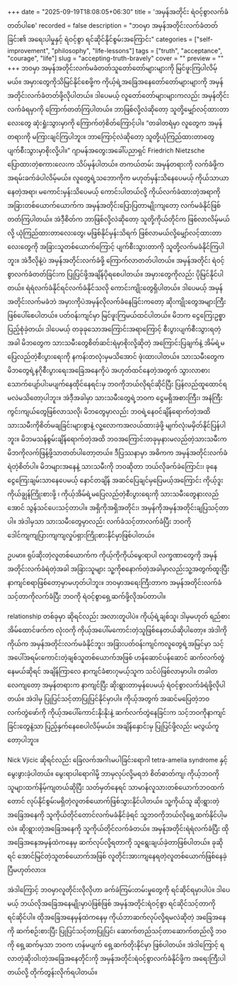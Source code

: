 +++
date = "2025-09-19T18:08:05+06:30"
title = 'အမှန်အတိုင်း ရဲဝင့်စွာလက်ခံတတ်ပါစေ'
recorded = false
description = "ဘဝမှာ အမှန်အတိုင်းလက်ခံတတ်ခြင်း၏ အရေးပါမှုနှင့် ရဲဝင့်စွာ ရင်ဆိုင်နိုင်စွမ်းအကြောင်း"
categories = ["self-improvement", "philosophy", "life-lessons"]
tags = ["truth", "acceptance", "courage", "life"]
slug = "accepting-truth-bravely"
cover = ""
preview = ""
+++
ဘဝမှာ အမှန်အတိုင်းလက်မခံတတ်သူတော်တော်များများကို မြင်ဖူးကြပါလိမ့်မယ်။ အမှားတွေကိုသိမြင်နိုင်စေဖို့က ကိုယ့်ရဲ့အခြေအနေတော်တော်များများကို အမှန်အတိုင်းလက်ခံတတ်ဖို့လိုပါတယ်။ ဒါပေမယ့် လူတော်တော်များများကလည်း အမှန်တိုင်းလက်ခံရမှာကို ကြောက်တတ်ကြပါတယ်။ ဘာဖြစ်လို့လဲဆိုတော့ သူတို့မျှော်လင့်ထားတာလေးတွေ ဆုံးရှုံးသွားမှာကို ကြောက်တဲ့စိတ်ကြောင့်ပါ။ “တခါတရံမှာ လူတွေက အမှန်တရားကို မကြားချင်ကြပါဘူး။ ဘာကြောင့်လဲဆိုတော့ သူတို့ယုံကြည်ထားတာတွေပျက်စီးသွားမှာစိုးလို့ပါ။” ဂျာမန်အတွေးအခေါ်ပညာရှင် Friedrich Nietzsche ပြောထားတဲ့စကားလေးက သိပ်မှန်ပါတယ်။ တကယ်တမ်း အမှန်တရားကို လက်ခံဖို့က အရမ်းခက်ခဲပါလိမ့်မယ်။
လူတွေရဲ့သဘောကိုက မဟုတ်မှန်းသိနေပေမယ့် ကိုယ်သာယာနေတဲ့အရာ၊ မကောင်းမှန်းသိပေမယ့် ကောင်းပါတယ်လို့ ကိုယ်လက်ခံထားတဲ့အရာကို အခြားတစ်ယောက်ယောက်က အမှန်အတိုင်းပြောပြတာမျိုးကျတော့ လက်မခံနိုင်ဖြစ်တတ်ကြပါတယ်။ အဲဒီ့စိတ်က ဘာဖြစ်လို့လဲဆိုတော့ သူတို့ကိုယ်တိုင်က ဖြစ်လာလိမ့်မယ်လို့ ယုံကြည်ထားတာလေးတွေ၊ မဖြစ်နိုင်မှန်းသိရက် ဖြစ်လာမယ်လို့မျှော်လင့်ထားတာလေးတွေကို အခြားသူတစ်ယောက်ကြောင့် ပျက်စီးသွားတာကို သူတို့လက်မခံနိုင်ကြပါဘူး။ အဲဒီလိုနဲ့ပဲ အမှန်အတိုင်းလက်ခံဖို့ ကြောက်လာတတ်ပါတယ်။
အမှန်အတိုင်း ရဲဝင့်စွာလက်ခံတတ်ခြင်းက ပြုပြင်ဖို့အချိန်ပိုရစေပါတယ်။ အမှားတွေကိုလည်း ပိုမြင်နိုင်ပါတယ်။ ရဲရဲလက်ခံနိုင်ရင်လက်ခံနိုင်သလို ကောင်းကျိုးတွေရှိပါတယ်။ ဒါပေမယ့် အမှန်အတိုင်းလက်မခံဘဲ အမှားကိုပဲအမှန်လိုလက်ခံနေခြင်းကတော့ ဆိုးကျိုးတွေအများကြီးဖြစ်ပေါ်စေပါတယ်။ ပတ်ဝန်းကျင်မှာ မြင်ဖူးကြမယ်ထင်ပါတယ်။ မိဘက ငွေကြေးဥစ္စာပြည့်စုံခဲ့တယ်၊ ဒါပေမယ့် တခုခုသောအကြောင်းအရာကြောင့် စီးပွားပျက်စီးသွားရတဲ့အခါ မိဘတွေက သားသမီးတွေစိတ်ဆင်းရဲမှာစိုးလို့ဆိုတဲ့ အကြောင်းပြချက်နဲ့ အိမ်ရဲ့မပြေလည်တဲ့စီးပွားရေးကို နကန်းတလုံးမှမသိအောင် ဖုံးထားပါတယ်။ သားသမီးတွေက မိဘတွေရဲ့နဂိုစီးပွားရေးအခြေအနေကိုပဲ အဟုတ်ထင်နေတဲ့အတွက် သွားလာစားသောက်ပျော်ပါးမပျက်နေထိုင်နေရင်းမှ ဘဝကိုဘယ်လိုရင်ဆိုင်ပြီး ပြန်လည်ထူထောင်ရမလဲမသိတော့ပါဘူး။ အဲဒီ့အခါမှာ သားသမီးတွေရဲ့ဘဝက ငွေမရှိအစားကြီး၊ အနံကြီးကွင်းကျယ်တွေဖြစ်လာသလို၊ မိဘတွေမှာလည်း ဘဝရဲ့နေဝင်ချိန်ရောက်တဲ့အထိ သားသမီးကိုစိတ်မချခြင်းများစွာနဲ့ လူ့လောကအလယ်ထားခဲ့ဖို့ မျက်လုံးမမှိတ်နိုင်ပြန်ပါဘူး။ မိဘမသန်စွမ်းချိန်ရောက်တဲ့အထိ ဘဝအကြောင်းတခုမှနားမလည်တဲ့သားသမီးက မိဘကိုလက်ဖြန့်ဖို့သာတတ်ပါတော့တယ်။ ဒီပြဿနာမှာ အဓိကက အမှန်အတိုင်းလက်ခံရဲတဲ့စိတ်ပါ။ မိဘများအနေနဲ့ သားသမီးကို ဘဝဆိုတာ ဘယ်လိုခက်ခဲကြောင်း၊ ခုနေငွေကြေးချမ်းသာနေပေမယ့် နောင်တချိန် အဆင်ပြေချင်မှပြေမယ့်အကြောင်း ကိုယ့်ဒူးကိုယ်ချွန်ကြိုးစားဖို့ ၊ ကိုယ့်အိမ်ရဲ့မပြေလည်တဲ့စီးပွားရေးကို သားသမီးတွေနားလည်အောင် သွန်သင်ပေးသင့်တာပါ။ အရှိကိုအရှိအတိုင်း၊ အမှန်ကိုအမှန်အတိုင်းချပြသင့်တာပါ။ အဲဒါမှသာ သားသမီးတွေမှာလည်း လက်ခံသင့်တာလက်ခံပြီး ဘဝကို ဒေါင်ကျကျပြားကျကျလှုပ်ရှားကြိုးစားနိုင်မှာဖြစ်ပါတယ်။

ဥပမာ။ ရုပ်ဆိုးတဲ့လူတစ်ယောက်က ကိုယ့်ကိုကိုယ်မွေးရာပါ လက္ခဏာတွေကို အမှန်အတိုင်းလက်ခံရဲတဲ့အခါ အခြားသူများ သူ့ကိုစနောက်တဲ့အခါမှာလည်းသူ့အတွက်ထူးပြီး နာကျင်စရာဖြစ်တော့မှာမဟုတ်ပါဘူး။ ဘဝမှာအရေးကြီးတာက အမှန်အတိုင်းလက်ခံသင့်တာကိုလက်ခံပြီး ဘဝကို ရဲဝင့်စွာရှေ့ဆက်ဖို့လိုအပ်တာပါ။

relationship တစ်ခုမှာ ဆိုရင်လည်း အလားတူပါပဲ။ ကိုယ့်ရဲ့ချစ်သူ၊ ဒါမှမဟုတ် ရည်စား အိမ်ထောင်ဖက်က လုံးဝကို ကိုယ့်အပေါ်မကောင်းတဲ့သူဖြစ်နေတယ်ဆိုပါတော့။ အဲဒါကို ကိုယ်က အမှန်အတိုင်းလက်မခံနိုင်ဘူး၊ အခြားပတ်ဝန်းကျင်ကလူတွေရဲ့အမြင်မှာ သင့်အပေါ်အရမ်းကောင်းတဲ့ချစ်သူတစ်ယောက်အဖြစ် ဟန်ဆောင်ပန်ဆောင် ဆက်လက်တွဲနေမယ်ဆိုရင် အချိန်ကြာလေ နာကျင်ခံစား၇မယ့်သူက သင်ပဲဖြစ်လာမှာပါ။ တခါတလေကျတော့ အမှန်တရားက နာကျင်ပြီး ဆိုးရွားတာမှန်ပေမယ့် ရဲဝင့်စွာလက်ခံရဲဖို့လိုပါတယ်။ အဲဒါမှ ပြုပြင်သင့်တာပြုပြင်နိုင်မှာပါ။ ကိုယ့်အတွက် အဆင်မပြေတဲ့ဘဝလက်တွဲဖော်ကို ကိုယ့်အပေါ်ကောင်းနိုးနိုးနဲ့ ဆက်လက်တွဲနေခြင်းက သင့်ဘဝကိုနာကျင်ခြင်းတွေနဲ့သာ ပြည့်နှက်နေစေပါလိမ့်မယ်။ အချိန်နှောင်းမှ ပြုပြင်ဖို့လည်း မလွယ်ကူတော့ပါဘူး။

Nick Vjicic ဆိုရင်လည်း ခြေလက်အဂါၤမပါခြင်းရောဂါ tetra-amelia syndrome နှင့်မွေးဖွားခဲ့ပါတယ်။ မွေးရာပါရောဂါမို့ ဘာမှလုပ်လို့မရဘဲ စိတ်ဓာတ်ကျ၊ ကိုယ့်ဘဝကို သူများထက်နိမ့်ကျတယ်ဆိုပြီး သတ်မှတ်နေရင် သာမာန်လူသားတစ်ယောက်ဘဝထက်တောင် လုပ်နိုင်စွမ်းမရှိတဲ့လူတစ်ယောက်ဖြစ်သွားနိုင်ပါတယ်။ သူ့ကိုယ်သူ ဆိုးရွားတဲ့အခြေအနေကို သူကိုယ်တိုင်တောင်လက်မခံနိုင်ခဲ့ရင် သူ့ဘဝကိုဘယ်လိုရှေ့ဆက်နိုင်ပါ့မလဲ။ ဆိုးရွားတဲ့အခြေအနေကို သူကိုယ်တိုင်လက်ခံတယ်။ အမှန်အတိုင်းရဲရဲလက်ခံပြီး ထိုအခြေအနေအမှန်ထဲကနေမှ ဆက်လုပ်လို့ရတာကို သူရွေးချယ်ခဲ့တာဖြစ်ပါတယ်။ ခုဆိုရင် အောင်မြင်တဲ့သူတစ်ယောက်အဖြစ် လူတိုင်းအားကျနေရတဲ့လူတစ်ယောက်ဖြစ်နေခဲ့ပြီမဟုတ်လား။

အဲဒါကြောင့် ဘဝမှာလူတိုင်းလိုလိုဟာ ခက်ခဲကြမ်းတမ်းမှုတွေကို ရင်ဆိုင်ရမှာပါပဲ။ ဒါပေမယ့် ဘယ်လိုအခြေအနေမျိုးမှာပဲဖြစ်ဖြစ် အမှန်အတိုင်းရဲဝင့်စွာ ရင်ဆိုင်သင့်တာကို ရင်ဆိုင်ပါ။ ထိုအခြေအနေမှန်ထဲကနေမှ ကိုယ်ဘာဆက်လုပ်လို့ရမလဲဆိုတဲ့ အခြေအနေကို ဆက်စဉ်းစားပြီး ပြုပြင်သင့်တာပြုပြင်၊ ဆောက်တည်သင့်တာဆောက်တည်လို့ ဘဝကို ရှေ့ဆက်မှသာ ဘဝက ဟန်မပျက် ရှေ့ဆက်တိုးနိုင်မှာ ဖြစ်ပါတယ်။ အဲဒါကြောင့် ရလာတဲ့ဆိုးဝါးတဲ့အခြေအနေတိုင်းကို အမှန်အတိုင်းရဲဝင့်စွာလက်ခံနိုင်ဖို့က အရေးကြီးပါတယ်လို့ တိုက်တွန်းလိုက်ရပါတယ်။